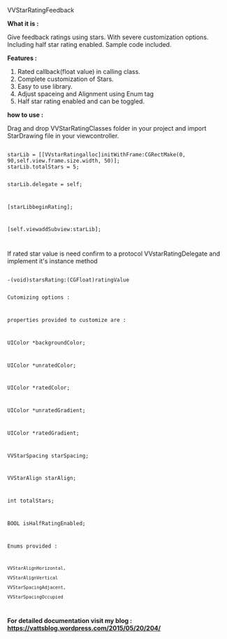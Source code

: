 VVStarRatingFeedback

<b>What it is :</b>

Give feedback ratings using stars. With severe customization options. Including half star rating enabled. Sample code included.

<b>Features :</b>

1. Rated callback(float value) in calling class.
2. Complete customization of Stars.
3. Easy to use library.
4. Adjust spaceing and Alignment using Enum tag
5. Half star rating enabled and can be toggled.


<b>how to use : </b>

Drag and drop VVStarRatingClasses folder in your project and import StarDrawing file in your viewcontroller.

<code>
starLib = [[VVstarRatingalloc]initWithFrame:CGRectMake(0, 90,self.view.frame.size.width, 50)];   
starLib.totalStars = 5;

starLib.delegate = self;

[starLibbeginRating];

[self.viewaddSubview:starLib];

</code>

If rated star value is need confirm to a protocol VVstarRatingDelegate and implement it's instance method

<code>
-(void)starsRating:(CGFloat)ratingValue

Cutomizing options : 

properties provided to customize are : 

UIColor *backgroundColor;

UIColor *unratedColor;

UIColor *ratedColor;

UIColor *unratedGradient;

UIColor *ratedGradient;

VVStarSpacing starSpacing;

VVStarAlign starAlign;

int totalStars;

BOOL isHalfRatingEnabled;

Enums provided : 

    VVStarAlignHorizontal,

    VVStarAlignVertical

    VVStarSpacingAdjacent,

    VVStarSpacingOccupied
</code>


<b>For detailed documentation visit my blog : https://vattsblog.wordpress.com/2015/05/20/204/</b>

